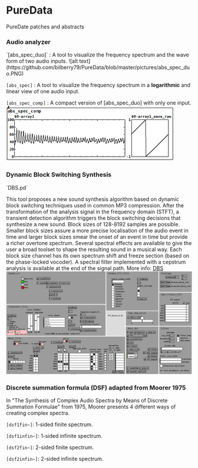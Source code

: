 # PureData
PureDate patches and abstracts

<h3>Audio analyzer</h3>
`[abs_spec_duo]` : A tool to visualize the frequency spectrum and the wave form of two audio inputs. 
![alt text](https://github.com/bilberry79/PureData/blob/master/pictures/abs_spec_duo.PNG)

`[abs_spec]` : A tool to visualize the frequency spectrum in a <b>logarithmic</b> and linear view of one audio input.

`[abs_spec_comp]` : A compact version of [abs_spec_duo] with only one input.
![alt text](https://github.com/bilberry79/PureData/blob/master/pictures/abs_spec_comp.PNG)

<h3>Dynamic Block Switching Synthesis</h3>
`DBS.pd`

This tool proposes a new sound synthesis algorithm based on dynamic block switching techniques used in common MP3 compression. After the transformation of the analysis signal in the frequency domain (STFT), a transient detection algorithm triggers the block switching decisions that synthesize a new sound. Block sizes of 128-8192 samples are possible. Smaller block sizes assure a more precise localisation of the audio event in time and larger block sizes smear the onset of an event in time but provide a richer overtone spectrum. Several spectral effects are available to give the user a broad toolset to shape the resulting sound in a musical way. Each block size channel has its own spectrum shift and freeze section (based on the phase-locked vocoder). A spectral filter implemented with a cepstrum analysis is available at the end of the signal path.
More info: [DBS](https://sites.google.com/site/bilberry79/)
![alt text](https://github.com/bilberry79/PureData/blob/master/pictures/DBS.PNG)

<h3>Discrete summation formula (DSF) adapted from Moorer 1975</h3>
In "The Synthesis of Complex Audio Spectra by Means of Discrete Summation Formulae" from 1975, Moorer presents 4 different ways of creating complex spectra.

`[dsf1fin~]`: 1-sided finite spectrum.

`[dsf1infin~]`: 1-sided infinite spectrum.

`[dsf2fin~]`: 2-sided finite spectrum.

`[dsf2infin~]`: 2-sided infinite spectrum.

